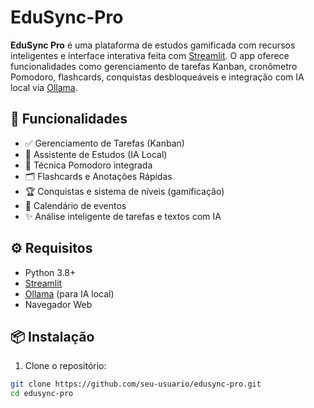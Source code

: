 # EduSync-Pro

**EduSync Pro** é uma plataforma de estudos gamificada com recursos inteligentes e interface interativa feita com [Streamlit](https://streamlit.io). O app oferece funcionalidades como gerenciamento de tarefas Kanban, cronômetro Pomodoro, flashcards, conquistas desbloqueáveis e integração com IA local via [Ollama](https://ollama.com/).



## 🎯 Funcionalidades

- ✅ Gerenciamento de Tarefas (Kanban)
- 🧠 Assistente de Estudos (IA Local)
- 🍅 Técnica Pomodoro integrada
- 🗂️ Flashcards e Anotações Rápidas
- 🏆 Conquistas e sistema de níveis (gamificação)
- 📅 Calendário de eventos
- ✨ Análise inteligente de tarefas e textos com IA


## ⚙️ Requisitos

- Python 3.8+
- [Streamlit](https://streamlit.io)
- [Ollama](https://ollama.com) (para IA local)
- Navegador Web



## 📦 Instalação

1. Clone o repositório:

```bash
git clone https://github.com/seu-usuario/edusync-pro.git
cd edusync-pro
